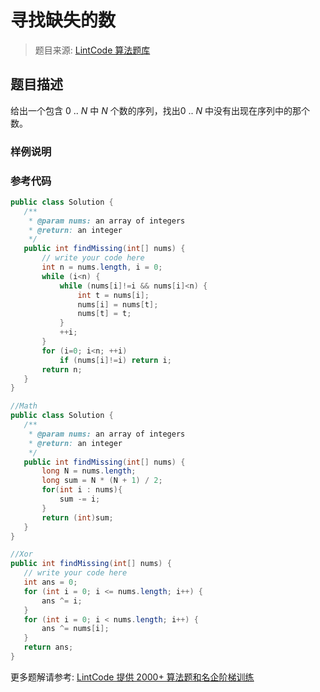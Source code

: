 # 寻找缺失的数
 > 题目来源: [LintCode 算法题库](https://www.lintcode.com/problem/find-the-missing-number/?utm_source=sc-github-wzz)
 ## 题目描述
 给出一个包含 0 .. *N* 中 *N* 个数的序列，找出0 .. *N* 中没有出现在序列中的那个数。
 ### 样例说明
 
 ### 参考代码
 ```java
public class Solution {
    /**    
     * @param nums: an array of integers
     * @return: an integer
     */
    public int findMissing(int[] nums) {
        // write your code here
        int n = nums.length, i = 0;
        while (i<n) {
            while (nums[i]!=i && nums[i]<n) {
                int t = nums[i];
                nums[i] = nums[t];
                nums[t] = t;
            }
            ++i;
        }
        for (i=0; i<n; ++i)
            if (nums[i]!=i) return i;
        return n;
    }
}

//Math
public class Solution {
    /**    
     * @param nums: an array of integers
     * @return: an integer
     */
    public int findMissing(int[] nums) {
        long N = nums.length;
        long sum = N * (N + 1) / 2;
        for(int i : nums){
            sum -= i;
        }
        return (int)sum;
    }
}

//Xor
public int findMissing(int[] nums) {
    // write your code here
    int ans = 0;
    for (int i = 0; i <= nums.length; i++) {
        ans ^= i;
    }
    for (int i = 0; i < nums.length; i++) {
        ans ^= nums[i];
    }
    return ans;
}
```
 更多题解请参考: [LintCode 提供 2000+ 算法题和名企阶梯训练](https://www.lintcode.com/problem/?utm_source=sc-github-wzz)
